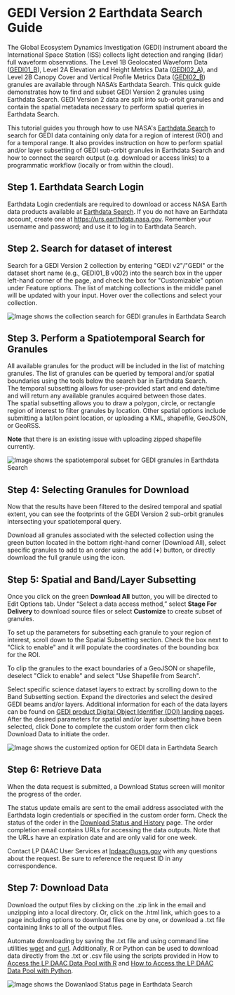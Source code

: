 # GEDI Version 2 Earthdata Search Guide

The Global Ecosystem Dynamics Investigation (GEDI) instrument aboard the International Space Station
(ISS) collects light detection and ranging (lidar) full waveform observations. The Level 1B Geolocated
Waveform Data ([GEDI01_B](https://doi.org/10.5067/GEDI/GEDI01_B.002)), Level 2A Elevation and Height Metrics Data ([GEDI02_A](https://doi.org/10.5067/GEDI/GEDI02_A.002)), and Level 2B
Canopy Cover and Vertical Profile Metrics Data ([GEDI02_B](https://doi.org/10.5067/GEDI/GEDI02_B.002)) granules are available through NASA’s Earthdata Search. This quick guide demonstrates how to find and subset GEDI Version 2 granules using Earthdata Search. GEDI Version 2 data are split into sub-orbit granules and contain the spatial metadata necessary to perform spatial queries in Earthdata Search.

This tutorial guides you through how to use NASA's [Earthdata Search](https://search.earthdata.nasa.gov/) to search for GEDI data containing only data for a region of interest (ROI) and for a temporal range. It also provides instruction on how to perform spatial and/or layer subsetting of GEDI sub-orbit granules in Earthdata Search and how to connect the search output (e.g. download or access links) to a programmatic workflow (locally or from within the cloud).  

## Step 1. Earthdata Search Login  

Earthdata Login credentials are required to download or access NASA Earth data products available at [Earthdata Search](https://search.earthdata.nasa.gov/). If you do not have an Earthdata account, create one at https://urs.earthdata.nasa.gov. 
Remember your username and password; and use it to log in to Earthdata Search.


## Step 2. Search for dataset of interest  

Search for a GEDI Version 2 collection by entering "GEDI v2"/"GEDI" or the dataset short name (e.g., GEDI01_B v002) into the search box in the upper left-hand corner of the page, and check the box for "Customizable" option under Feature options. The list of matching collections in the middle panel will be updated with your input. 
Hover over the collections and select your collection. 

![Image shows the collection search for GEDI granules in Earthdata Search](https://github.com/nasa/GEDI-Data-Resources/tree/main/img/collection.png)

## Step 3. Perform a Spatiotemporal Search for Granules

All available granules for the product will be included in the list of matching granules. The list of granules can be queried by temporal and/or spatial boundaries using the tools below the search bar in Earthdata Search.  
The temporal subsetting allows for user-provided start and end date/time and will return any available granules acquired between those dates.  
The spatial subsetting allows you to draw a polygon, circle, or rectangle region of interest to filter granules by location. Other spatial options include submitting a lat/lon point location, or uploading a KML, shapefile, GeoJSON, or GeoRSS.  

**Note** that there is an existing issue with uploading zipped shapefile currently.

![Image shows the spatiotemporal subset for GEDI granules in Earthdata Search](https://github.com/nasa/GEDI-Data-Resources/tree/main/img/granules.png)

## Step 4: Selecting Granules for Download  

Now that the results have been filtered to the desired temporal and spatial extent, you can see the footprints of the GEDI Version 2 sub-orbit granules intersecting your spatiotemporal query.  

Download all granules associated with the selected collection using the green button located in the bottom right-hand corner (Download All), select specific granules to add to an order using the add (**+**) button, or directly download the full granule using the icon.  

## Step 5: Spatial and Band/Layer Subsetting  

Once you click on the green **Download All** button, you will be directed to Edit Options tab. Under “Select a data access method,” select **Stage For Delivery** to download source files or select **Customize** to create subset of granules.

To set up the parameters for subsetting each granule to your region of interest, scroll down to the Spatial Subsetting section. Check the box next to "Click to enable" and it will populate the coordinates of the bounding box for the ROI.

To clip the granules to the exact boundaries of a GeoJSON or shapefile, deselect "Click to enable" and select "Use Shapefile from Search".

Select specific science dataset layers to extract by scrolling down to the Band Subsetting section. Expand the directories and select the desired GEDI beams and/or layers. Additional information for each of the data layers can be found on [GEDI product Digital Object Identifier (DOI) landing pages](https://lpdaac.usgs.gov/product_search/?collections=GEDI&status=Operational&view=cards&sort=title).
After the desired parameters for spatial and/or layer subsetting have been selected, click Done to complete the custom order form then click Download Data to initiate the order. 

![Image shows the customized option for GEDI data in Earthdata Search](https://github.com/nasa/GEDI-Data-Resources/tree/main/img/customize.png)

## Step 6: Retrieve Data  

When the data request is submitted, a Download Status screen will monitor the progress of the order.

The status update emails are sent to the email address associated with the Earthdata login credentials or specified in the custom order form. Check the status of the order in the [Download Status and History](https://search.earthdata.nasa.gov/downloads) page. The order completion email contains URLs for accessing the data outputs. Note that the URLs have an expiration date and are only valid for one week.

Contact LP DAAC User Services at <lpdaac@usgs.gov> with any questions about the request. Be sure to reference the request ID in any correspondence.

## Step 7: Download Data  

Download the output files by clicking on the .zip link in the email and unzipping into a local directory. Or, click on the .html link, which goes to a page including options to download files one by one, or download a .txt file containing links to all of the output files.   

Automate downloading by saving the .txt file and using command line utilities [wget](https://github.com/nasa/LPDAAC-Data-Resources/blob/main/guides/bulk_download_using_wget.md) and [curl](https://github.com/nasa/LPDAAC-Data-Resources/blob/main/guides/bulk_download_using_curl.md). Additionally, R or Python can be used to download data directly from the .txt or .csv file using the scripts provided in How to [Access the LP DAAC Data Pool with R](https://git.earthdata.nasa.gov/projects/LPDUR/repos/daac_data_download_r/browse) and [How to Access the LP DAAC Data Pool with Python](https://git.earthdata.nasa.gov/projects/LPDUR/repos/daac_data_download_python/browse/DAACDataDownload.py).


![Image shows the Dowanlaod Status page in Earthdata Search](https://github.com/nasa/GEDI-Data-Resources/tree/main/img/download.png)
